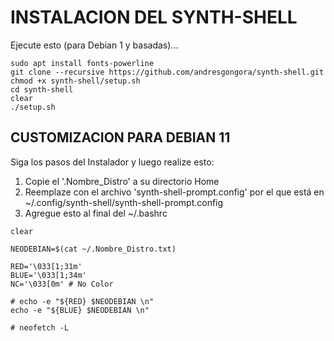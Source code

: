 # INSTALACION DEL SYNTH-SHELL
Ejecute esto (para Debian 1 y basadas)...

```
sudo apt install fonts-powerline
git clone --recursive https://github.com/andresgongora/synth-shell.git
chmod +x synth-shell/setup.sh
cd synth-shell
clear
./setup.sh
```


## CUSTOMIZACION PARA DEBIAN 11

Siga los pasos del Instalador y luego realize esto:

  1) Copie el '.Nombre_Distro' a su directorio Home
  2) Reemplaze con el archivo 'synth-shell-prompt.config' por el que está en ~/.config/synth-shell/synth-shell-prompt.config
  3) Agregue esto al final del ~/.bashrc
 
```  
clear

NEODEBIAN=$(cat ~/.Nombre_Distro.txt)

RED='\033[1;31m'
BLUE='\033[1;34m'
NC='\033[0m' # No Color

# echo -e "${RED} $NEODEBIAN \n"
echo -e "${BLUE} $NEODEBIAN \n"

# neofetch -L
```
